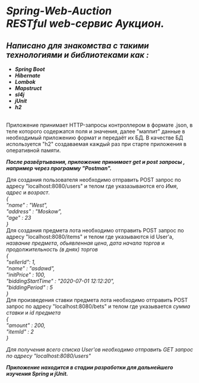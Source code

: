 *Spring-Web-Auction*<br>
*RESTful web-сервис Аукцион.*<br>
======================================
*Написано для знакомства с такими технологиями и библиотеками как :*<br>
------------
* ***Spring Boot***<br>
* ***Hibernate***<br>
* ***Lombok***<br>
* ***Mapstruct***<br>
* ***sl4j***<br>
* ***jUnit***<br>
* ***h2***<br>
<br>
Приложение принимает HTTP-запросы контроллером в формате .json, в теле которого содержатся  поля и значения, далее "маппит" данные 
в необходимый приложению  формат и передаёт их БД. В качестве БД используется "h2" создаваемая каждый раз при старте приложения в оперативной памяти.<br>
 
 ***После развёртывания, приложение принимает get и post запросы , например через программу "Postman".***<br>
 
 Для создания пользователя необходимо отправить POST запрос по адресу "localhost:8080/users" и телом 
 где указазываются его *Имя*, *адрес* и *возраст*.<br>
 *{<br>
    "name" : "West",<br>
    "address" : "Moskow",<br>
    "age" : 23<br>
}*<br>
Для создания предмета лота необходимо отправить POST запрос по адресу "localhost:8080/items" и телом 
где указываются id User'a, *название предмета*, *обьявленная цена*, *дата начала торгов* и *продолжительность (в днях) торгов*<br>
*{<br>
    "sellerId": 1,<br>
    "name" : "asdawd",<br>
    "initPrice" : 100,<br>
    "biddingStartTime" : "2020-07-01 12:12:20",<br>
    "biddingPeriod" : 5<br>
}*<br>
Для произведения ставки предмета лота необходимо отправить POST запрос по адресу "localhost:8080/bets" и телом 
где указывается *сумма ставки* и *id предмета*<br>
*{<br>
    "amount" : 200,<br>
    "itemId" : 2<br>
}*<br>

*Для получения всего списка  User'ов необходимо отправить GET запрос по адресу "localhost:8080/users"*  <br>

***Приложение находится в стадии разработки для дальнейшего изучения Spring и jUnit.***<br>
